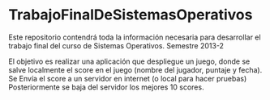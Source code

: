 TrabajoFinalDeSistemasOperativos
================================

Este repositorio contendrá toda la información necesaria para desarrollar el trabajo final del curso de Sistemas Operativos. Semestre 2013-2

El objetivo es realizar una aplicación que despliegue un juego, donde se salve localmente el score en el juego (nombre del jugador, puntaje y fecha).
Se Envía el score a un servidor en internet (o local para hacer pruebas)
Posteriormente se baja del servidor los mejores 10 scores.
 
